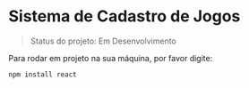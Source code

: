 <h1>Sistema de Cadastro de Jogos</h1>

> Status do projeto: Em Desenvolvimento

Para rodar em projeto na sua máquina, por favor digite:

```
npm install react
```
